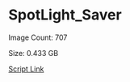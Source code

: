 # SpotLight_Saver

Image Count: 707

Size: 0.433 GB

[Script Link](https://github.com/liuyal/Archive/blob/master/Python/Utilities/Miscellaneous/spotlight_saver.py)